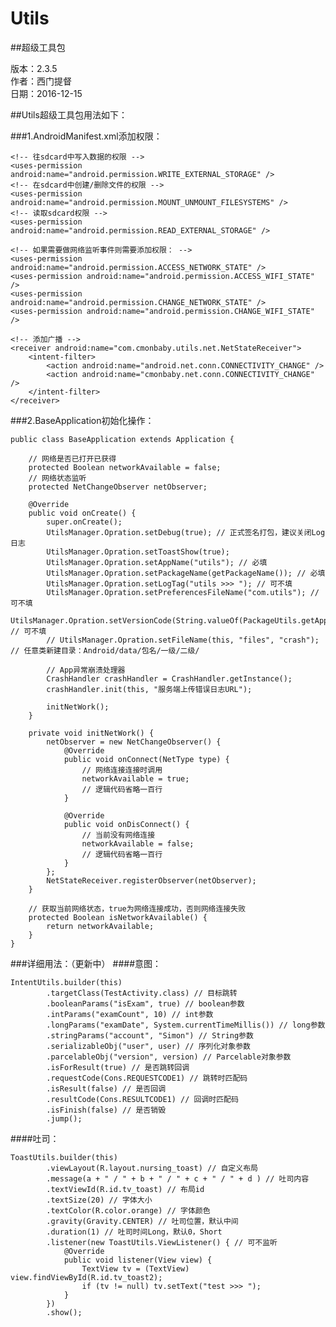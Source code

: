 # Utils
##超级工具包

版本：2.3.5<br>
作者：西门提督<br>
日期：2016-12-15

##Utils超级工具包用法如下：

###1.AndroidManifest.xml添加权限：

    <!-- 往sdcard中写入数据的权限 -->
    <uses-permission android:name="android.permission.WRITE_EXTERNAL_STORAGE" />
    <!-- 在sdcard中创建/删除文件的权限 -->
    <uses-permission android:name="android.permission.MOUNT_UNMOUNT_FILESYSTEMS" />
    <!-- 读取sdcard权限 -->
    <uses-permission android:name="android.permission.READ_EXTERNAL_STORAGE" />
    
    <!-- 如果需要做网络监听事件则需要添加权限： -->
    <uses-permission android:name="android.permission.ACCESS_NETWORK_STATE" />
    <uses-permission android:name="android.permission.ACCESS_WIFI_STATE" />
    <uses-permission android:name="android.permission.CHANGE_NETWORK_STATE" />
    <uses-permission android:name="android.permission.CHANGE_WIFI_STATE" />
    
    <!-- 添加广播 -->
    <receiver android:name="com.cmonbaby.utils.net.NetStateReceiver">
        <intent-filter>
            <action android:name="android.net.conn.CONNECTIVITY_CHANGE" />
            <action android:name="cmonbaby.net.conn.CONNECTIVITY_CHANGE" />
        </intent-filter>
    </receiver>

###2.BaseApplication初始化操作：

    public class BaseApplication extends Application {
    
        // 网络是否已打开已获得
        protected Boolean networkAvailable = false;
        // 网络状态监听
        protected NetChangeObserver netObserver;
    
        @Override
        public void onCreate() {
            super.onCreate();
            UtilsManager.Opration.setDebug(true); // 正式签名打包，建议关闭Log日志
            UtilsManager.Opration.setToastShow(true);
            UtilsManager.Opration.setAppName("utils"); // 必填
            UtilsManager.Opration.setPackageName(getPackageName()); // 必填
            UtilsManager.Opration.setLogTag("utils >>> "); // 可不填
            UtilsManager.Opration.setPreferencesFileName("com.utils"); // 可不填
            UtilsManager.Opration.setVersionCode(String.valueOf(PackageUtils.getAppVersionCode(this))); // 可不填
            // UtilsManager.Opration.setFileName(this, "files", "crash"); // 任意类新建目录：Android/data/包名/一级/二级/
    
            // App异常崩溃处理器
            CrashHandler crashHandler = CrashHandler.getInstance();
            crashHandler.init(this, "服务端上传错误日志URL");
    
            initNetWork();
        }
    
        private void initNetWork() {
            netObserver = new NetChangeObserver() {
                @Override
                public void onConnect(NetType type) {
                    // 网络连接连接时调用
                    networkAvailable = true;
                    // 逻辑代码省略一百行
                }
    
                @Override
                public void onDisConnect() {
                    // 当前没有网络连接
                    networkAvailable = false;
                    // 逻辑代码省略一百行
                }
            };
            NetStateReceiver.registerObserver(netObserver);
        }
    
        // 获取当前网络状态，true为网络连接成功，否则网络连接失败
        protected Boolean isNetworkAvailable() {
            return networkAvailable;
        }
    }

###详细用法：（更新中）
####意图：

    IntentUtils.builder(this)
            .targetClass(TestActivity.class) // 目标跳转
            .booleanParams("isExam", true) // boolean参数
            .intParams("examCount", 10) // int参数
            .longParams("examDate", System.currentTimeMillis()) // long参数
            .stringParams("account", "Simon") // String参数
            .serializableObj("user", user) // 序列化对象参数
            .parcelableObj("version", version) // Parcelable对象参数
            .isForResult(true) // 是否跳转回调
            .requestCode(Cons.REQUESTCODE1) // 跳转时匹配码
            .isResult(false) // 是否回调
            .resultCode(Cons.RESULTCODE1) // 回调时匹配码
            .isFinish(false) // 是否销毁
            .jump();

####吐司：

    ToastUtils.builder(this)
            .viewLayout(R.layout.nursing_toast) // 自定义布局
            .message(a + " / " + b + " / " + c + " / " + d ) // 吐司内容
            .textViewId(R.id.tv_toast) // 布局id
            .textSize(20) // 字体大小
            .textColor(R.color.orange) // 字体颜色
            .gravity(Gravity.CENTER) // 吐司位置，默认中间
            .duration(1) // 吐司时间Long，默认0，Short
            .listener(new ToastUtils.ViewListener() { // 可不监听
                @Override
                public void listener(View view) {
                    TextView tv = (TextView) view.findViewById(R.id.tv_toast2);
                    if (tv != null) tv.setText("test >>> ");
                }
            })
            .show();
